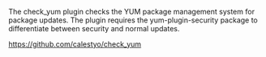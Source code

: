 The check_yum plugin checks the YUM package management system for package updates. The plugin requires the yum-plugin-security package to differentiate between security and normal updates.

https://github.com/calestyo/check_yum
